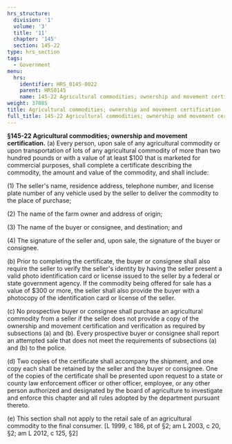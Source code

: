 ```yaml
---
hrs_structure:
  division: '1'
  volume: '3'
  title: '11'
  chapter: '145'
  section: 145-22
type: hrs_section
tags:
  - Government
menu:
  hrs:
    identifier: HRS_0145-0022
    parent: HRS0145
    name: 145-22 Agricultural commodities; ownership and movement certification
weight: 37085
title: Agricultural commodities; ownership and movement certification
full_title: 145-22 Agricultural commodities; ownership and movement certification
---
```

**§145-22 Agricultural commodities; ownership and movement certification.** (a) Every person, upon sale of any agricultural commodity or upon transportation of lots of any agricultural commodity of more than two hundred pounds or with a value of at least $100 that is marketed for commercial purposes, shall complete a certificate describing the commodity, the amount and value of the commodity, and shall include:

(1) The seller's name, residence address, telephone number, and license plate number of any vehicle used by the seller to deliver the commodity to the place of purchase;

(2) The name of the farm owner and address of origin;

(3) The name of the buyer or consignee, and destination; and

(4) The signature of the seller and, upon sale, the signature of the buyer or consignee.

(b) Prior to completing the certificate, the buyer or consignee shall also require the seller to verify the seller's identity by having the seller present a valid photo identification card or license issued to the seller by a federal or state government agency. If the commodity being offered for sale has a value of $300 or more, the seller shall also provide the buyer with a photocopy of the identification card or license of the seller.

(c) No prospective buyer or consignee shall purchase an agricultural commodity from a seller if the seller does not provide a copy of the ownership and movement certification and verification as required by subsections (a) and (b). Every prospective buyer or consignee shall report an attempted sale that does not meet the requirements of subsections (a) and (b) to the police.

(d) Two copies of the certificate shall accompany the shipment, and one copy each shall be retained by the seller and the buyer or consignee. One of the copies of the certificate shall be presented upon request to a state or county law enforcement officer or other officer, employee, or any other person authorized and designated by the board of agriculture to investigate and enforce this chapter and all rules adopted by the department pursuant thereto.

(e) This section shall not apply to the retail sale of an agricultural commodity to the final consumer. [L 1999, c 186, pt of §2; am L 2003, c 20, §2; am L 2012, c 125, §2]